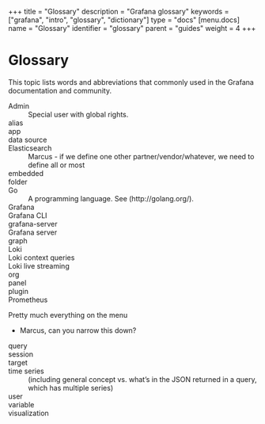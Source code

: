+++
title = "Glossary"
description = "Grafana glossary"
keywords = ["grafana", "intro", "glossary", "dictionary"]
type = "docs"
[menu.docs]
name = "Glossary"
identifier = "glossary"
parent = "guides"
weight = 4
+++

# Glossary

This topic lists words and abbreviations that commonly used in the Grafana documentation and community.

<dl>
<dt>Admin</dt>
<dd>Special user with global rights.</dd>

<dt>alias</dt>
<dd> </dd>

<dt>app</dt>
<dd> </dd>

<dt>data source</dt> 
<dd> </dd>

<dt>Elasticsearch</dt> 
<dd>Marcus - if we define one other partner/vendor/whatever, we need to define all or most</dd>

<dt>embedded</dt> 
<dd> </dd>

<dt>folder</dt> 
<dd> </dd>

<dt>Go</dt> 
<dd>A programming language. See (http://golang.org/).</dd>

<dt>Grafana</dt> 
<dd> </dd>

<dt>Grafana CLI</dt> 
<dd> </dd>

<dt>grafana-server</dt> 
<dd> </dd>

<dt>Grafana server</dt> 
<dd> </dd>

<dt>graph</dt> 
<dd> </dd>

<dt>Loki</dt> 
<dd> </dd>

<dt>Loki context queries</dt> 
<dd> </dd>

<dt>Loki live streaming</dt> 
<dd> </dd>

<dt>org</dt> 
<dd> </dd>

<dt>panel</dt> 
<dd> </dd>

<dt>plugin</dt> 
<dd> </dd>

<dt>Prometheus</dt> 
<dd> </dd>

Pretty much everything on the menu
- Marcus, can you narrow this down?

<dt>query</dt> 
<dd> </dd>

<dt>session</dt> 
<dd> </dd>

<dt>target</dt> 
<dd> </dd>

<dt>time series</dt> 
<dd>(including general concept vs. what’s in the JSON returned in a query, which has multiple series)</dd>

<dt>user</dt> 
<dd> </dd>

<dt>variable</dt> 
<dd> </dd>

<dt>visualization</dt> 
<dd> </dd>

</dl>